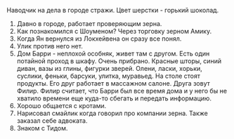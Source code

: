 Наводчик на дела в городе стражи.
Цвет шерстки - горький шоколад.
1. Давно в городе, работает проверяющим зерна.
2. Как познакомился с Шоуменом? Через торговку зерном Амику.
3. Когда Ян вернулся из Локхейвена он сразу все понял.
4. Улик против него нет. 
5. Дом Барри - неплохой особняк, живет там с другом. Есть один потайной проход в шкафу. Очень прибрано. Красные шторы, синий диван, вазы из глины, фигурки зверей. Олени, ласки, хорьки, суслики, феньки, барсуки, улитка, муравьед. На столе стоят продукты. Его друг работает в массажном салоне. Друга зовут Филир. Филир считает, что Барри был все время дома и у него бы не хватило времени еще куда-то сбегать и передать информацию.
6. Хорошо общается с кротами.
7. Нарисовал смайлик когда говорил про компании зерна. Также заказал себе адвоката.
8. Знаком с Тидом.